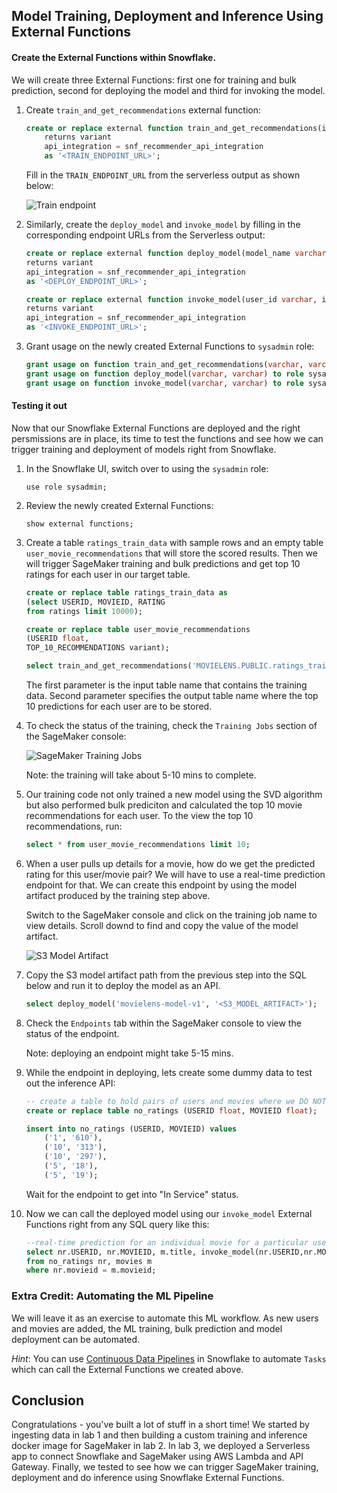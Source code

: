 
## Model Training, Deployment and Inference Using External Functions

#### Create the External Functions within Snowflake. 

We will create three External Functions: first one for training and bulk prediction, second for deploying the model and third for invoking the model.

1. Create `train_and_get_recommendations` external function:

    ```sql
    create or replace external function train_and_get_recommendations(input_table_name varchar, output_table_name varchar)
        returns variant
        api_integration = snf_recommender_api_integration
        as '<TRAIN_ENDPOINT_URL>';
    ```
    
    Fill in the `TRAIN_ENDPOINT_URL` from the serverless output as shown below:

    ![Train endpoint](./images/train_endpoint.png)

2. Similarly, create the `deploy_model` and `invoke_model` by filling in the corresponding endpoint URLs from the Serverless output:

    ```sql
    create or replace external function deploy_model(model_name varchar, model_url varchar)
    returns variant
    api_integration = snf_recommender_api_integration
    as '<DEPLOY_ENDPOINT_URL>';
    ```

    ```sql
    create or replace external function invoke_model(user_id varchar, item_id varchar)
    returns variant
    api_integration = snf_recommender_api_integration
    as '<INVOKE_ENDPOINT_URL>';
    ```

3. Grant usage on the newly created External Functions to `sysadmin` role:

    ```sql
    grant usage on function train_and_get_recommendations(varchar, varchar) to role sysadmin;
    grant usage on function deploy_model(varchar, varchar) to role sysadmin;
    grant usage on function invoke_model(varchar, varchar) to role sysadmin;
    ```

#### Testing it out

Now that our Snowflake External Functions are deployed and the right persmissions are in place, its time to test the functions and see how we can trigger training and deployment of models right from Snowflake.

1. In the Snowflake UI, switch over to using the `sysadmin` role:

    `use role sysadmin;`

2. Review the newly created External Functions:

    `show external functions;`

3. Create a table `ratings_train_data` with sample rows and an empty table `user_movie_recommendations` that will store the scored results. Then we will  trigger SageMaker training and bulk predictions and get top 10 ratings for each user in our target table. 

    ```sql
    create or replace table ratings_train_data as 
    (select USERID, MOVIEID, RATING 
    from ratings limit 10000);

    create or replace table user_movie_recommendations 
    (USERID float, 
    TOP_10_RECOMMENDATIONS variant);

    select train_and_get_recommendations('MOVIELENS.PUBLIC.ratings_train_data','MOVIELENS.PUBLIC.user_movie_recommendations');
    ```

    The first parameter is the input table name that contains the training data. Second parameter specifies the output table name where the top 10 predictions for each user are to be stored.

4. To check the status of the training, check the `Training Jobs` section of the SageMaker console:

    ![SageMaker Training Jobs](./images/sagemaker_training.png)

    Note: the training will take about 5-10 mins to complete.

5. Our training code not only trained a new model using the SVD algorithm but also performed bulk prediciton and calculated the top 10 movie recommendations for each user. To the view the top 10 recommendations, run:

    ```sql
    select * from user_movie_recommendations limit 10;
    ```

6. When a user pulls up details for a movie, how do we get the predicted rating for this user/movie pair? We will have to use a real-time prediction endpoint for that. We can create this endpoint by using the model artifact produced by the training step above. 

    Switch to the SageMaker console and click on the training job name to view details. Scroll downd to find and copy the value of the model artifact.

    ![S3 Model Artifact](./images/model_artifact.png)


7. Copy the S3 model artifact path from the previous step into the SQL below and run it to deploy the model as an API.

    ```sql
    select deploy_model('movielens-model-v1', '<S3_MODEL_ARTIFACT>');
    ```

8. Check the `Endpoints` tab within the SageMaker console to view the status of the endpoint.

    Note: deploying an endpoint might take 5-15 mins.

9. While the endpoint in deploying, lets create some dummy data to test out the inference API:

    ```sql
    -- create a table to hold pairs of users and movies where we DO NOT have a rating
    create or replace table no_ratings (USERID float, MOVIEID float); 
    
    insert into no_ratings (USERID, MOVIEID) values
        ('1', '610'),
        ('10', '313'),
        ('10', '297'),
        ('5', '18'),
        ('5', '19');
    ```

    Wait for the endpoint to get into "In Service" status.

10. Now we can call the deployed model using our `invoke_model` External Functions right from any SQL query like this:

    ```sql
    --real-time prediction for an individual movie for a particular user
    select nr.USERID, nr.MOVIEID, m.title, invoke_model(nr.USERID,nr.MOVIEID) as rating_prediction 
    from no_ratings nr, movies m
    where nr.movieid = m.movieid;
    ```

### Extra Credit: Automating the ML Pipeline

We will leave it as an exercise to automate this ML workflow. As new users and movies are added, the ML training, bulk prediction and model deployment can be automated. 

*Hint*: You can use [Continuous Data Pipelines](https://docs.snowflake.com/en/user-guide/data-pipelines.html) in Snowflake to automate `Tasks` which can call the External Functions we created above.

## Conclusion

Congratulations - you've built a lot of stuff in a short time! We started by ingesting data in lab 1 and then building a custom training and inference docker image for SageMaker in lab 2. In lab 3, we deployed a Serverless app to connect Snowflake and SageMaker using AWS Lambda and API Gateway. Finally, we tested to see how we can trigger SageMaker training, deployment and do inference using Snowflake External Functions.

